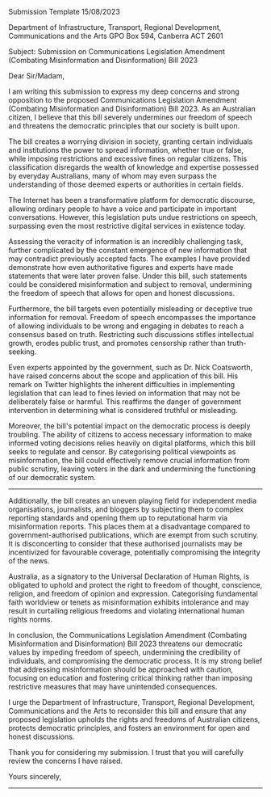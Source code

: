 Submission Template
15/08/2023

Department of Infrastructure, Transport, Regional Development, Communications and the Arts
GPO Box 594, Canberra ACT 2601

Subject: Submission on Communications Legislation Amendment (Combating Misinformation and
Disinformation) Bill 2023

Dear Sir/Madam,

I am writing this submission to express my deep concerns and strong opposition to the proposed
Communications Legislation Amendment (Combating Misinformation and Disinformation) Bill 2023.
As an Australian citizen, I believe that this bill severely undermines our freedom of speech and
threatens the democratic principles that our society is built upon.

The bill creates a worrying division in society, granting certain individuals and institutions the power
to spread information, whether true or false, while imposing restrictions and excessive fines on
regular citizens. This classification disregards the wealth of knowledge and expertise possessed by
everyday Australians, many of whom may even surpass the understanding of those deemed
experts or authorities in certain fields.

The Internet has been a transformative platform for democratic discourse, allowing ordinary people
to have a voice and participate in important conversations. However, this legislation puts undue
restrictions on speech, surpassing even the most restrictive digital services in existence today.

Assessing the veracity of information is an incredibly challenging task, further complicated by the
constant emergence of new information that may contradict previously accepted facts. The
examples I have provided demonstrate how even authoritative figures and experts have made
statements that were later proven false. Under this bill, such statements could be considered
misinformation and subject to removal, undermining the freedom of speech that allows for open and
honest discussions.

Furthermore, the bill targets even potentially misleading or deceptive true information for removal.
Freedom of speech encompasses the importance of allowing individuals to be wrong and engaging
in debates to reach a consensus based on truth. Restricting such discussions stifles intellectual
growth, erodes public trust, and promotes censorship rather than truth-seeking.

Even experts appointed by the government, such as Dr. Nick Coatsworth, have raised concerns
about the scope and application of this bill. His remark on Twitter highlights the inherent difficulties
in implementing legislation that can lead to fines levied on information that may not be deliberately
false or harmful. This reaffirms the danger of government intervention in determining what is
considered truthful or misleading.

Moreover, the bill's potential impact on the democratic process is deeply troubling. The ability of
citizens to access necessary information to make informed voting decisions relies heavily on digital
platforms, which this bill seeks to regulate and censor. By categorising political viewpoints as
misinformation, the bill could effectively remove crucial information from public scrutiny, leaving
voters in the dark and undermining the functioning of our democratic system.


-----

Additionally, the bill creates an uneven playing field for independent media organisations,
journalists, and bloggers by subjecting them to complex reporting standards and opening them up
to reputational harm via misinformation reports. This places them at a disadvantage compared to
government-authorised publications, which are exempt from such scrutiny. It is disconcerting to
consider that these authorised journalists may be incentivized for favourable coverage, potentially
compromising the integrity of the news.

Australia, as a signatory to the Universal Declaration of Human Rights, is obligated to uphold and
protect the right to freedom of thought, conscience, religion, and freedom of opinion and expression.
Categorising fundamental faith worldview or tenets as misinformation exhibits intolerance and may
result in curtailing religious freedoms and violating international human rights norms.

In conclusion, the Communications Legislation Amendment (Combating Misinformation and
Disinformation) Bill 2023 threatens our democratic values by impeding freedom of speech,
undermining the credibility of individuals, and compromising the democratic process. It is my strong
belief that addressing misinformation should be approached with caution, focusing on education
and fostering critical thinking rather than imposing restrictive measures that may have unintended
consequences.

I urge the Department of Infrastructure, Transport, Regional Development, Communications and
the Arts to reconsider this bill and ensure that any proposed legislation upholds the rights and
freedoms of Australian citizens, protects democratic principles, and fosters an environment for open
and honest discussions.

Thank you for considering my submission. I trust that you will carefully review the concerns I have
raised.

Yours sincerely,


-----

